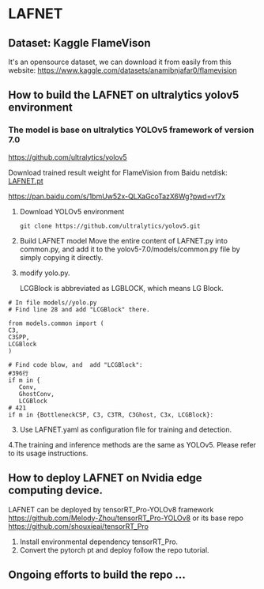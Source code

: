 # LAFNET

## Dataset: Kaggle FlameVison
It's an opensource dataset, we can download it from easily from this website: https://www.kaggle.com/datasets/anamibnjafar0/flamevision

## How to build the LAFNET on ultralytics yolov5 environment
### The model is base on ultralytics YOLOv5 framework of version 7.0 
https://github.com/ultralytics/yolov5

Download trained result weight for FlameVision from Baidu netdisk:
[LAFNET.pt](https://pan.baidu.com/s/1bmUw52x-QLXaGcoTazX6Wg?pwd=vf7x)

https://pan.baidu.com/s/1bmUw52x-QLXaGcoTazX6Wg?pwd=vf7x

1. Download YOLOv5 environment
   
   `git clone https://github.com/ultralytics/yolov5.git`
   
2. Build LAFNET model
  Move the entire content of LAFNET.py into common.py, and add it to the yolov5-7.0/models/common.py file by simply copying it directly.
   


2. modify yolo.py.

   LCGBlock is abbreviated as LGBLOCK, which means LG Block.
   
 ```
# In file models//yolo.py
# Find line 28 and add "LCGBlock" there.

from models.common import (
C3,
C3SPP,
LCGBlock
)

# Find code blow, and  add "LCGBlock":
#396行
if m in {
    Conv,
    GhostConv,
    LCGBlock
# 421
if m in {BottleneckCSP, C3, C3TR, C3Ghost, C3x, LCGBlock}:
 ```
3. Use LAFNET.yaml as configuration  file for training and detection.

4.The training and inference methods are the same as YOLOv5. Please refer to its usage instructions.



## How to deploy LAFNET on Nvidia edge computing device.

LAFNET can be deployed by tensorRT_Pro-YOLOv8 framework https://github.com/Melody-Zhou/tensorRT_Pro-YOLOv8
or its base repo https://github.com/shouxieai/tensorRT_Pro

1. Install environmental dependency tensorRT_Pro.
2. Convert the pytorch pt and deploy follow the repo tutorial.



## Ongoing efforts to build the repo ...

   

